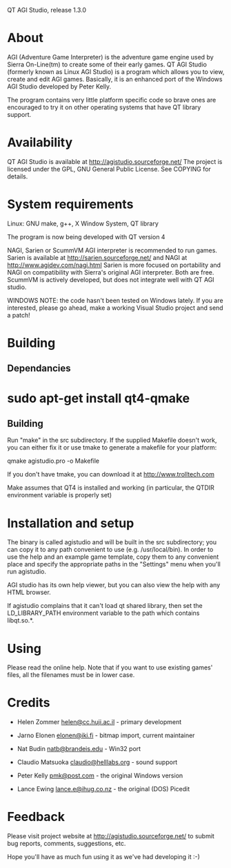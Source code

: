 QT AGI Studio, release 1.3.0

About
=====

AGI (Adventure Game Interpreter) is the adventure game engine used by
Sierra On-Line(tm) to create some of their early games. QT AGI Studio
(formerly known as Linux AGI Studio) is a program which allows you to
view, create and edit AGI games. Basically, it is an enhanced port of
the Windows AGI Studio developed by Peter Kelly.

The program contains very little platform specific code so brave ones
are encouraged to try it on other operating systems that have QT
library support.


Availability
============

QT AGI Studio is available at http://agistudio.sourceforge.net/
The project is licensed under the GPL, GNU General Public License.
See COPYING for details.


System requirements
===================

Linux:  GNU make, g++, X Window System, QT library

The program is now being developed with QT version 4

NAGI, Sarien or ScummVM AGI interpreter is recommended to run games.
Sarien is available at http://sarien.sourceforge.net/
and NAGI at http://www.agidev.com/nagi.html
Sarien is more focused on portability and NAGI on compatibility
with Sierra's original AGI interpreter. Both are free.
ScummVM is actively developed, but does not integrate well
with QT AGI studio.

WINDOWS NOTE: the code hasn't been tested on Windows lately.
If you are interested, please go ahead, make a working
Visual Studio project and send a patch!


Building
========

Dependancies
------------

# sudo apt-get install qt4-qmake

Building
--------

Run "make" in the src subdirectory. If the supplied Makefile doesn't work,
you can either fix it or use tmake to generate a makefile for your platform:

 qmake agistudio.pro -o Makefile

If you don't have tmake, you can download it at http://www.trolltech.com

Make assumes that QT4 is installed and working (in particular, the QTDIR
environment variable is properly set)


Installation and setup
======================

The binary is called agistudio and will be built in the src subdirectory; you
can copy it to any path convenient to use (e.g. /usr/local/bin). In order to
use the help and an example game template, copy them to any convenient place
and specify the appropriate paths in the "Settings" menu when you'll run
agistudio.

AGI studio has its own help viewer, but you can also view the help with
any HTML browser.

If agistudio complains that it can't load qt shared library, then set the
LD_LIBRARY_PATH environment variable to the path which contains libqt.so.*.

Using
=====

Please read the online help. Note that if you want to use existing games'
files, all the filenames must be in lower case.


Credits
=======

 * Helen Zommer <helen@cc.huji.ac.il> - primary development
 * Jarno Elonen <elonen@iki.fi> - bitmap import, current maintainer

 * Nat Budin <natb@brandeis.edu> - Win32 port
 * Claudio Matsuoka <claudio@helllabs.org> - sound support
 * Peter Kelly <pmk@post.com> - the original Windows version
 * Lance Ewing <lance.e@ihug.co.nz> - the original (DOS) Picedit


Feedback
========

Please visit project website at http://agistudio.sourceforge.net/ to
submit bug reports, comments, suggestions, etc.

Hope you'll have as much fun using it as we've had developing it :-)
